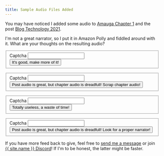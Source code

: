```yaml
---
title: Sample Audio Files Added
---
```

You may have noticed I added some audio to [Amauga Chapter 1](https://0xreki.de/amauga/01-far-from-any-semblance-of-modern-civilization/001-quick-starting-my-summer-break/) and the post [Blog Technology 2021](https://0xreki.de/2021/06-23-blog-technology-2021/).

I'm not a great narrator, so I put it in Amazon Polly and fiddled around with it.
What are your thoughts on the resulting audio?

<form name="Audio 2021" method="POST" action="/thanks-for-voting/" id="audio-2021-keep" class="form-horizontal" data-netlify="true" netlify-honeypot="captcha">
  <fieldset id="contact">
    <div class="d-none">
      <input name="vote" type="hidden" value="keep">
      <label for="captcha">Captcha</label>
      <input name="captcha" type="text">
    </div>
    <div>
      <button type="sumbit" id="messagebutton" class="btn btn-primary btn-block">It's good, make more of it!</button>
    </div>
  </fieldset>
</form>

<form name="Audio 2021" method="POST" action="/thanks-for-voting/" id="audio-2021-posts" class="form-horizontal" data-netlify="true" netlify-honeypot="captcha">
  <fieldset id="contact">
    <div class="d-none">
      <input name="vote" type="hidden" value="posts">
      <label for="captcha">Captcha</label>
      <input name="captcha" type="text">
    </div>
    <div>
      <button type="sumbit" id="messagebutton" class="btn btn-primary btn-block">Post audio is great, but chapter audio is dreadfull! Scrap chapter audio!</button>
    </div>
  </fieldset>
</form>

<form name="Audio 2021" method="POST" action="/thanks-for-voting/" id="audio-2021-none" class="form-horizontal" data-netlify="true" netlify-honeypot="captcha">
  <fieldset id="contact">
    <div class="d-none">
      <input name="vote" type="hidden" value="none">
      <label for="captcha">Captcha</label>
      <input name="captcha" type="text">
    </div>
    <div>
      <button type="sumbit" id="messagebutton" class="btn btn-primary btn-block">Totally useless, a waste of time!</button>
    </div>
  </fieldset>
</form>

<form name="Audio 2021" method="POST" action="/thanks-for-voting/" id="audio-2021-narrator" class="form-horizontal" data-netlify="true" netlify-honeypot="captcha">
  <fieldset id="contact">
    <div class="d-none">
      <input name="vote" type="hidden" value="narrator">
      <label for="captcha">Captcha</label>
      <input name="captcha" type="text">
    </div>
    <div>
      <button type="sumbit" id="messagebutton" class="btn btn-primary btn-block">Post audio is great, but chapter audio is dreadfull! Look for a proper narrator!</button>
    </div>
  </fieldset>
</form>

If you have more feed back to give, feel free to [send me a message](/contact/) or join [{{ site.name }} Discord](https://discord.gg/8DCZWGc)!
If I'm to be honest, the latter might be faster.
